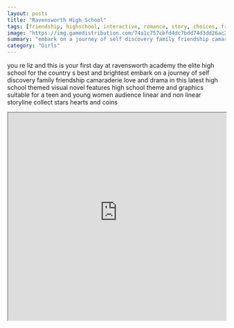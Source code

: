 ```yaml
---
layout: posts
title: "Ravensworth High School"
tags: [friendship, highschool, interactive, romance, story, choices, free, online, games, oyna, game, free, games, play, play, games]
image: "https://img.gamedistribution.com/74a1c757cbfd4dc7bdd74d3dd26ac20b-1280x550.jpeg"
summary: "embark on a journey of self discovery family friendship camaraderie love and drama  free online games oyna game free games play play games"
category: "Girls"
---
```


you re liz and this is your first day at ravensworth academy the elite high school for the country s best and brightest embark on a journey of self discovery family friendship camaraderie love and drama in this latest high school themed visual novel features high school theme and graphics suitable for a teen and young women audience linear and non linear storyline collect stars hearts and coins

<iframe width="100%" height="480px;" src="https://html5.gamedistribution.com/74a1c757cbfd4dc7bdd74d3dd26ac20b/"></iframe>